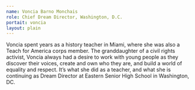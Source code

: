 ```yaml
---
name: Voncia Barno Monchais
role: Chief Dream Director, Washington, D.C. 
portait: voncia
layout: plain
---
```


Voncia spent years as a history teacher in Miami, where she was also a Teach for America corps member. The granddaughter of a civil rights activist, Voncia always had a desire to work with young people as they discover their voices, create and own who they are, and build a world of equality and respect. It’s what she did as a teacher, and what she is continuing as Dream Director at Eastern Senior High School in Washington, DC.